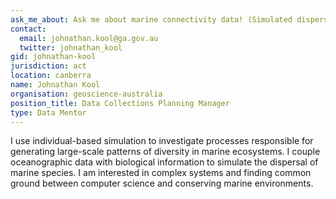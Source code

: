 ```yaml
---
ask_me_about: Ask me about marine connectivity data! (Simulated dispersal of marine larvae carried by ocean currents)
contact:
  email: johnathan.kool@ga.gov.au
  twitter: johnathan_kool
gid: johnathan-kool
jurisdiction: act
location: canberra
name: Johnathan Kool
organisation: geoscience-australia
position_title: Data Collections Planning Manager
type: Data Mentor
---
```


I use individual-based simulation to investigate processes responsible for generating large-scale patterns of diversity in marine ecosystems. I couple oceanographic data with biological information to simulate the dispersal of marine species.  I am interested in complex systems and finding common ground between computer science and conserving marine environments.
